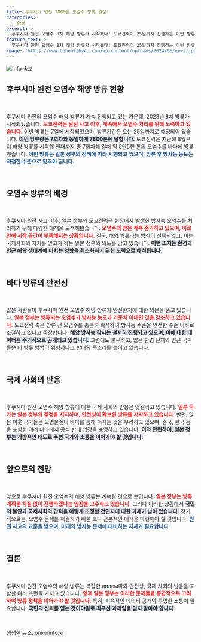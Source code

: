 ```yaml
---
title: 후쿠시마 원전 7800톤 오염수 방류 결정!
categories:
  - 환경
excerpt: >
  후쿠시마 원전 오염수 8차 해양 방류가 시작됐다! 도쿄전력이 25일까지 진행하는 이번 방류로, 총 7800톤의 오염수가 바다로 향한다. 지난 1년간의 진행 상황과 그 파장은? 클릭해 자세한 정보를 확인하세요!
feature_text: >
  후쿠시마 원전 오염수 8차 해양 방류가 시작됐다! 도쿄전력이 25일까지 진행하는 이번 방류로, 총 7800톤의 오염수가 바다로 향한다. 지난 1년간의 진행 상황과 그 파장은? 클릭해 자세한 정보를 확인하세요!
image: 'https://www.behealthy4u.com/wp-content/uploads/2024/06/news.jpg'
---
```


<p><img src="https://www.behealthy4u.com/wp-content/uploads/2024/06/news.jpg" alt="info 속보" /></p>

<h2 data-ke-size="size26">후쿠시마 원전 오염수 해양 방류 현황</h2>

<p data-ke-size="size16">&nbsp;</p>

<p>후쿠시마 원전의 오염수 해양 방류가 계속 진행되고 있는 가운데, 2023년 8차 방류가 시작되었습니다. <b><span style="color: #ee2323;">도쿄전력은 원전 사고 이후, 계속해서 오염수 처리를 위해 노력하고 있습니다.</span></b> 이번 방류는 7일에 시작되었으며, 방류기간은 오는 25일까지로 예정되어 있습니다. <b><span style="background-color: #21538527;">이번 방류량은 7회차와 동일하게 7800톤에 달합니다.</span></b> 도쿄전력은 지난해 8월부터 해양 방류를 시작해 현재까지 총 7회차에 걸쳐 약 5만5천 톤의 오염수를 바다에 방류했습니다. <b><span style="color: #1a5490;">이번 방류는 일본 정부의 정책에 따라 시행되고 있으며, 방류 후 방사능 농도는 적절한 수준으로 맞추어 집니다.</span></b> </p>

<p data-ke-size="size16">&nbsp;</p>

<h2 data-ke-size="size26">오염수 방류의 배경</h2>

<p data-ke-size="size16">&nbsp;</p>

<p>후쿠시마 원전 사고 이후, 일본 정부와 도쿄전력은 현장에서 발생한 방사능 오염수를 처리하기 위해 다양한 대책을 모색해왔습니다. <b><span style="color: #ee2323;">오염수의 양은 계속 증가하고 있으며, 이로 인해 저장 공간이 부족해지는 상황입니다.</span></b> 결국, 해양 방류라는 방식이 선택되었고, 이는 국제사회의 지지를 얻고자 하는 일본 정부의 의도를 담고 있습니다. <b><span style="background-color: #21538527;">이번 조치는 환경과 인근 해양 생태계에 미치는 영향을 최소화하기 위한 노력으로 해석됩니다.</span></b> </p>

<p data-ke-size="size16">&nbsp;</p>

<h2 data-ke-size="size26">바다 방류의 안전성</h2>

<p data-ke-size="size16">&nbsp;</p>

<p>많은 사람들이 후쿠시마 원전 오염수 해양 방류가 안전한지에 대한 의문을 품고 있습니다. <b><span style="color: #ee2323;">일본 정부는 방류되는 오염수가 방사능 농도가 기준치 이내인 것을 강조하고 있습니다.</span></b> 도쿄전력 측은 방류 전 오염수를 충분히 희석하여 방사능 수준을 안전한 수준 이하로 조절하고 있다고 주장합니다. <b><span style="background-color: #21538527;">해양 방사능 감시는 철저히 진행되고 있으며, 이에 대한 데이터는 주기적으로 공개되고 있습니다.</span></b> 그럼에도 불구하고, 많은 환경 단체와 인근 국가들은 이 방류 방법이 위험하다고 반대의 목소리를 높이고 있습니다. </p>

<p data-ke-size="size16">&nbsp;</p>

<h2 data-ke-size="size26">국제 사회의 반응</h2>

<p data-ke-size="size16">&nbsp;</p>

<p>후쿠시마 원전 오염수 해양 방류에 대한 국제 사회의 반응은 엇갈리고 있습니다. <b><span style="color: #ee2323;">일부 국가는 일본 정부의 결정을 지지하며, 안전성이 확보된 방류를 지지하고 있습니다.</span></b> 반면, 많은 이웃 국가들은 오염물질이 바다를 통해 퍼지는 것을 우려하고 있으며, 중국, 한국 등을 포함한 여러 나라에서 공식 반대 입장을 표명하고 있습니다. <b><span style="background-color: #21538527;">이와 관련하여, 일본 정부는 개방적인 태도로 주변 국가와 소통을 이어가야 할 것입니다.</span></b> </p>

<p data-ke-size="size16">&nbsp;</p>

<h2 data-ke-size="size26">앞으로의 전망</h2>

<p data-ke-size="size16">&nbsp;</p>

<p>앞으로 후쿠시마 원전 오염수의 해양 방류는 계속될 것으로 보입니다. <b><span style="color: #ee2323;">일본 정부는 방류 계획을 차질 없이 진행하겠다는 입장을 고수하고 있습니다.</span></b> 그러나 이러한 상황에서 <b><span style="background-color: #21538527;">국민의 불안과 국제사회의 압력을 어떻게 조정할 것인지에 대한 과제가 남아 있습니다.</span></b> 장기적으로는, 오염수 문제를 해결하기 위한 보다 근본적인 대책을 마련해야 할 것입니다. <b><span style="color: #1a5490;">원전 사고의 교훈을 받으며, 미래의 방사능 문제에 대비하는 자세가 필요합니다.</span></b> </p>

<p data-ke-size="size16">&nbsp;</p>

<h2 data-ke-size="size26">결론</h2>

<p data-ke-size="size16">&nbsp;</p>

<p>후쿠시마 원전 오염수의 해양 방류는 복잡한 дилем마와 안전성, 국제 사회의 반응을 포함한 여러 측면을 가지고 있습니다. <b><span style="color: #ee2323;">향후 일본 정부는 이러한 문제들을 종합적으로 고려하여 방류 정책을 이어가야 할 것입니다.</span></b> 특히, 지속적인 데이터 공개와 투명한 소통이 필요합니다. <b><span style="background-color: #21538527;">국민의 신뢰를 얻는 것이야말로 최우선 과제임을 잊지 말아야 합니다.</span></b> </p>

<p data-ke-size="size16">&nbsp;</p>
생생한 뉴스, <a href="https://onioninfo.kr" rel="dofollow">onioninfo.kr</a>


